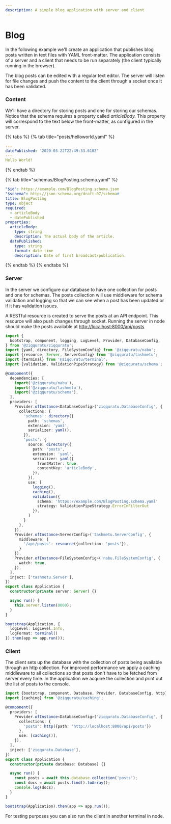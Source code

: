 ```yaml
---
description: A simple blog application with server and client
---
```


# Blog

In the following example we'll create an application that publishes blog posts written in text files with YAML front-matter. The application consists of a server and a client that needs to be run separately \(the client typically running in the browser\). 

The blog posts can be edited with a regular text editor. The server will listen for file changes and push the content to the client through a socket once it has been validated.

### Content

We'll have a directory for storing posts and one for storing our schemas. Notice that the schema requires a property called _articleBody._ This property will correspond to the text below the front-matter, as configured in the server.

{% tabs %}
{% tab title="posts/helloworld.yaml" %}
```yaml
---
datePublished: '2020-03-22T22:49:33.610Z'
--- 
Hello World!
```
{% endtab %}

{% tab title="schemas/BlogPosting.schema.yaml" %}
```yaml
"$id": https://example.com/BlogPosting.schema.json
"$schema": http://json-schema.org/draft-07/schema#
title: BlogPosting
type: object
required:
  - articleBody
  - datePublished
properties:
  articleBody:
    type: string
    description: The actual body of the article.
  datePublished:
    type: string
    format: date-time
    description: Date of first broadcast/publication.
```
{% endtab %}
{% endtabs %}

### Server

In the server we configure our database to have one collection for posts and one for schemas. The posts collection will use middleware for schema validation and logging so that we can see when a post has been updated or if it has validation issues.

A RESTful resource is created to serve the posts at an API endpoint. This resource will also push changes through socket. Running the server in node should make the posts available at [http://localhost:8000/api/posts](http://localhost:8000/api/posts)

```typescript
import {
  bootstrap, component, logging, LogLevel, Provider, DatabaseConfig,
} from '@ziqquratu/ziqquratu';
import {yaml, directory, FileSystemConfig} from '@ziqquratu/nabu';
import {resource, Server, ServerConfig} from '@ziqquratu/tashmetu';
import {terminal} from '@ziqquratu/terminal';
import {validation, ValidationPipeStrategy} from '@ziqquratu/schema';

@component({
  dependencies: [
    import('@ziqquratu/nabu'),
    import('@ziqquratu/tashmetu'),
    import('@ziqquratu/schema'),
  ],
  providers: [
    Provider.ofInstance<DatabaseConfig>('ziqquratu.DatabaseConfig', {
      collections: {
        'schemas': directory({
          path: 'schemas',
          extension: 'yaml',
          serializer: yaml(),
        }),
        'posts': {
          source: directory({
            path: 'posts',
            extension: 'yaml',
            serializer: yaml({
              frontMatter: true,
              contentKey: 'articleBody',
            }),
          }),
          use: [
            logging(),
            caching(),
            validation({
              schema: 'https://example.com/BlogPosting.schema.yaml'
              strategy: ValidationPipeStrategy.ErrorInFilterOut
            }),
          ]
        }
      },
    }),
    Provider.ofInstance<ServerConfig>('tashmetu.ServerConfig', {
      middleware: {
        '/api/posts': resource({collection: 'posts'}),
      }
    }),
    Provider.ofInstance<FileSystemConfig>('nabu.FileSystemConfig', {
      watch: true,
    }),
  ],
  inject: ['tashmetu.Server'],
})
export class Application {
  constructor(private server: Server) {}

  async run() {
    this.server.listen(8000);
  }
}

bootstrap(Application, {
  logLevel: LogLevel.Info,
  logFormat: terminal()
}).then(app => app.run());

```

### Client

The client sets up the database with the collection of posts being available through an http collection. For improved performance we apply a caching middleware to all collections so that posts don't have to be fetched from server every time. In the application we acquire the collection and print out the list of posts to the console.

```typescript
import {bootstrap, component, Database, Provider, DatabaseConfig, http} from '@ziqquratu/ziqquratu';
import {caching} from '@ziqquratu/caching';

@component({
  providers: [
    Provider.ofInstance<DatabaseConfig>('ziqquratu.DatabaseConfig', {
      collections: {
        'posts': http({path: 'http://localhost:8000/api/posts'})
      },
      use: [caching()],
    }),
  ],
  inject: ['ziqquratu.Database'],
})
export class Application {
  constructor(private database: Database) {}

  async run() {
    const posts = await this.database.collection('posts');
    const docs = await posts.find().toArray();
    console.log(docs);
  }
}

bootstrap(Application).then(app => app.run());
```

For testing purposes you can also run the client in another terminal in node.

